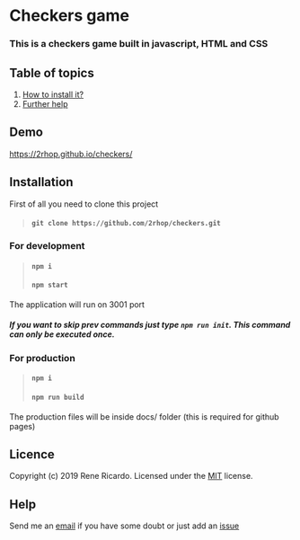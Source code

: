 # Checkers game

### This is a checkers game built in javascript, HTML and CSS

## Table of topics
1. [How to install it?](#installation)
1. [Further help](#help)

## Demo

https://2rhop.github.io/checkers/

## Installation

First of all you need to clone this project

> #### `git clone https://github.com/2rhop/checkers.git`

### For development

> #### `npm i`
> #### `npm start`

 The application will run on 3001 port

##### If you want to skip prev commands just type `npm run init`. This command can only be executed once.

### For production

> #### `npm i`
> #### `npm run build`

The production files will be inside docs/ folder (this is required for github pages)

## Licence
Copyright (c) 2019 Rene Ricardo. Licensed under the [MIT](https://github.com/2rhop/checkers/blob/master/LICENSE) license.

## Help

Send me an [email](mailto:renerp2016@gmail.com) if you have some doubt or just add an [issue](https://github.com/2rhop/checkers/issues)
